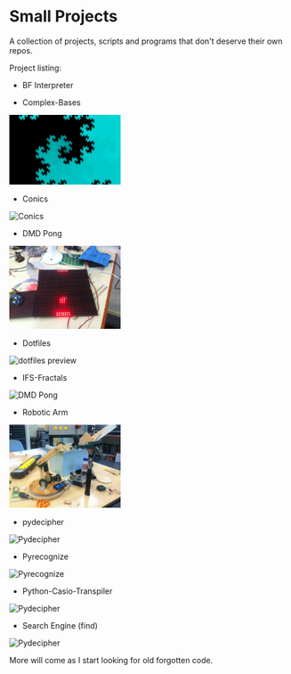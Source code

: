 Small Projects
===

A collection of projects, scripts and programs that don't deserve their own repos.


Project listing:


* BF Interpreter

* Complex-Bases

<img src="/Complex-Bases/Base%20Representation/Favourites/%3C1.0%20+%201.0i%3EZ%202%5E22.jpeg" alt="1+1i" width="200"/>

* Conics

<img src="http://i.imgur.com/TlJuLSm.jpg" alt="Conics" width="200"/>

* DMD Pong

<img src="/dmd-pong/image.jpg" alt="DMD Pong" width="200"/>

* Dotfiles

<img src="http://i.imgur.com/tCuR0ue.png" alt="dotfiles preview" width="200"/>

* IFS-Fractals

<img src="http://i.imgur.com/JhOh1cK.png" alt="DMD Pong" width="200"/>

* Robotic Arm

<img src="/robotic-arm/development.jpg" alt="Robot Arm" width="200"/>

* pydecipher

<img src="http://i.imgur.com/mY0jjP7.png" alt="Pydecipher" width="200"/>

* Pyrecognize

<img src="http://i.imgur.com/xNJKID1.png" alt="Pyrecognize" width="200"/>

* Python-Casio-Transpiler

<img src="http://i.imgur.com/yUZrIiv.png" alt="Pydecipher" width="200"/>

* Search Engine (find)

<img src="http://i.imgur.com/hUMIPwQ.png" alt="Pydecipher" width="200"/>



More will come as I start looking for old forgotten code.
